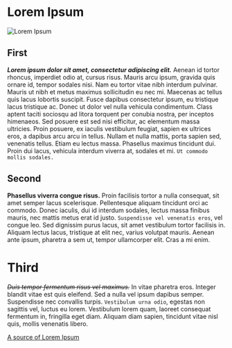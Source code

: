 # Lorem Ipsum

![Lorem Ipsum](https://www.lipsum.com/images/banners/grey_234x60.gif)

## First

_**Lorem ipsum dolor sit amet, consectetur adipiscing elit.**_ Aenean id tortor rhoncus, imperdiet odio at, cursus risus.
Mauris arcu ipsum, gravida quis ornare id, tempor sodales nisi. Nam eu tortor vitae nibh interdum pulvinar. Mauris
ut nibh et metus maximus sollicitudin eu nec mi. Maecenas ac tellus quis lacus lobortis suscipit. Fusce dapibus
consectetur ipsum, eu tristique lacus tristique ac. Donec ut dolor vel nulla vehicula condimentum. Class aptent
taciti sociosqu ad litora torquent per conubia nostra, per inceptos himenaeos. Sed posuere est sed nisi efficitur,
ac elementum massa ultricies. Proin posuere, ex iaculis vestibulum feugiat, sapien ex ultrices eros, a dapibus
arcu arcu in tellus. Nullam et nulla mattis, porta sapien sed, venenatis tellus. Etiam eu lectus massa. Phasellus
maximus tincidunt dui. Proin dui lacus, vehicula interdum viverra at, sodales et mi. `Ut commodo mollis sodales.`

## Second

**Phasellus viverra congue risus.** Proin facilisis tortor a nulla consequat, sit amet semper lacus scelerisque.
Pellentesque aliquam tincidunt orci ac commodo. Donec iaculis, dui id interdum sodales, lectus massa finibus mauris,
nec mattis metus erat id justo. `Suspendisse vel venenatis eros`, vel congue leo. Sed dignissim purus lacus, sit amet
vestibulum tortor facilisis in. Aliquam lectus lacus, tristique at elit nec, varius volutpat mauris. Aenean ante
ipsum, pharetra a sem ut, tempor ullamcorper elit. Cras a mi enim.

# Third

~~_Duis tempor fermentum risus vel maximus._~~ In vitae pharetra eros. Integer blandit vitae est quis eleifend. Sed a nulla
vel ipsum dapibus semper. Suspendisse nec convallis turpis. `Vestibulum urna odio`, egestas non sagittis vel, luctus eu
lorem. Vestibulum lorem quam, laoreet consequat fermentum in, fringilla eget diam. Aliquam diam sapien, tincidunt vitae
nisl quis, mollis venenatis libero.

[A source of Lorem Ipsum](https://www.lipsum.com/)
